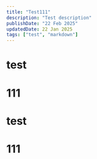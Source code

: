 ```yaml
---
title: "Test111"
description: "Test description"
publishDate: "22 Feb 2025"
updatedDate: 22 Jan 2025
tags: ["test", "markdown"]
---
```


# test
# 111

# test
# 111